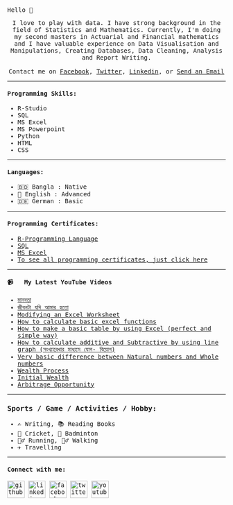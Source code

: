<samp>
Hello 👋
</samp>
<p align="center">
  <!-- <img src="https://user-images.githubusercontent.com/5679180/79618120-0daffb80-80be-11ea-819e-d2b0fa904d07.gif" width="27px"> -->
<samp>
I love to play with data. I have strong background in the field of Statistics and Mathematics. Currently, I'm doing my second masters in Actuarial and Financial mathematics and I have valuable experience on Data Visualisation and Manipulations, Creating Databases, Data Cleaning, Analysis and Report Writing.
     <br><br>Contact me on <a href="https://facebook.com/kamrulface90">Facebook</a>, <a href="https://twitter.com/kamrulface">Twitter</a>, <a href="https://www.linkedin.com/in/hasan-2021/">Linkedin</a>, or <a href="mkam.hasan@gmail.com">Send an Email</a>
</samp>
</p>

---
  <samp>
  
#### Programming Skills: 

- R-Studio
- SQL
- MS Excel
- MS Powerpoint
- Python
- HTML
- CSS
<!-- language skill stars here -->
----
#### Languages:

- 🇧🇩 Bangla : Native
- 🏴󠁧󠁢󠁥󠁮󠁧󠁿 English : Advanced
- 🇩🇪 German : Basic
  <br />
<!-- language skills are ended here-->
-------

#### Programming Certificates: 
- [R-Programming Language](https://www.udemy.com/certificate/UC-821c039d-aab3-448a-90c4-635aba8bf9b6/)
- [SQL](https://www.udemy.com/certificate/UC-5548b0a8-c4f4-40f0-9512-6bfa3d86a820/)
- [MS Excel](https://www.udemy.com/certificate/UC-d097797f-ad1c-4dbe-8e62-bc0eb04a5e67/)
- [To see all programming certificates, just click here](https://github.com/kamrul69/Earned-online-certificates/commit/32e5f3e8c3d90746fe6e32925b9df62ced718244)

---
#### 📹 &nbsp; My Latest YouTube Videos

<!-- YOUTUBE:START -->
- [ মানবতা ](https://www.youtube.com/watch?v=fDXVKxGSD9Q&t=32s)
- [ জীবনটা যদি আমার হতো ](https://www.youtube.com/watch?v=zaU4fXvx7do&t=27s)
- [ Modifying an Excel Worksheet ](https://www.youtube.com/watch?v=zewh8loJXOw)
- [ How to calculate basic excel functions ](https://www.youtube.com/watch?v=WD0uNgqDonk&list=PL3A70PxOg00ndqHcVaYrD2Lsue6APmoHw&index=2)
- [ How to make a basic table by using Excel (perfect and simple way)](https://www.youtube.com/watch?v=fLGENkmWqNM)
- [How to calculate additive and Subtractive by using line graph (সংখ্যারেখার মাধ্যমে যোগ- বিয়োগ)](https://youtu.be/xTmTCUREV4c)
- [ Very basic difference between Natural numbers and Whole numbers](https://www.youtube.com/watch?v=TND5n7hM_EI)
- [ Wealth Process](https://youtu.be/xfiaUqemxLg)
- [ Initial Wealth](https://youtu.be/D1XaFLY0-cM)
- [Arbitrage Opportunity](https://www.youtube.com/watch?v=Cfo76l_x5RM)

<!-- YOUTUBE:END -->
----
<!-- github stats starts here  -->

<!-- [![Top Langs](https://github-readme-stats.vercel.app/api/top-langs/?username=kamrul69)](https://github.com/anuraghazra/github-readme-stats) -->

<!-- [![My GitHub stats](https://github-readme-stats.vercel.app/api?username=kamrul69)](https://github.com/anuraghazra/github-readme-stats) -->

<!-- ![My GitHub stats](https://github-readme-stats.vercel.app/api?username=kamrul69&show_icons=true) -->
<!-- github stats ends here  -->
<!-- my sports and game section starts here  -->

### Sports / Game / Activities / Hobby:
- ✍️ Writing, 📚 Reading Books
- 🏏 Cricket, 🏸 Badminton
- 🏃‍♂️ Running, 🚶‍♂️ Walking
- ✈️ Travelling
<!-- my sports and games section ends here  -->
----
#### Connect with me:
[<img src='https://cdn.jsdelivr.net/npm/simple-icons@3.0.1/icons/github.svg' alt='github' height='40'>](https://github.com/kamrul69)  [<img src='https://cdn.jsdelivr.net/npm/simple-icons@3.0.1/icons/linkedin.svg' alt='linkedin' height='40'>](https://www.linkedin.com/in/hasan-2021/)  [<img src='https://cdn.jsdelivr.net/npm/simple-icons@3.0.1/icons/facebook.svg' alt='facebook' height='40'>](https://www.facebook.com/kamrulface90)  [<img src='https://cdn.jsdelivr.net/npm/simple-icons@3.0.1/icons/twitter.svg' alt='twitter' height='40'>](https://twitter.com/kamrulface)  [<img src='https://cdn.jsdelivr.net/npm/simple-icons@3.0.1/icons/youtube.svg' alt='youtube' height='40'>](https://www.youtube.com/channel/UCqPcVPyuu8qznlULayJcMLw)  
  
   </samp>
